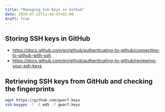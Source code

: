 ```yaml
---
title: "Managing Ssh Keys in Github"
date: 2020-07-22T11:44:47+02:00
draft: true
---
```


## Storing SSH keys in GitHub

- https://docs.github.com/en/github/authenticating-to-github/connecting-to-github-with-ssh
- https://docs.github.com/en/github/authenticating-to-github/reviewing-your-ssh-keys

## Retrieving SSH keys from GitHub and checking the fingerprints

```sh
wget https://github.com/gwarf.keys
ssh-keygen -l -E md5 -f gwarf.keys
```
